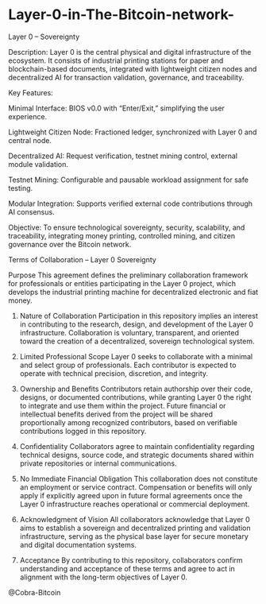 # Layer-0-in-The-Bitcoin-network-


Layer 0 – Sovereignty

Description:
Layer 0 is the central physical and digital infrastructure of the ecosystem. It consists of industrial printing stations for paper and blockchain-based documents, integrated with lightweight citizen nodes and decentralized AI for transaction validation, governance, and traceability.

Key Features:

Minimal Interface: BIOS v0.0 with “Enter/Exit,” simplifying the user experience.

Lightweight Citizen Node: Fractioned ledger, synchronized with Layer 0 and central node.

Decentralized AI: Request verification, testnet mining control, external module validation.

Testnet Mining: Configurable and pausable workload assignment for safe testing.

Modular Integration: Supports verified external code contributions through AI consensus.


Objective:
To ensure technological sovereignty, security, scalability, and traceability, integrating money printing, controlled mining, and citizen governance over the Bitcoin network.

Terms of Collaboration – Layer 0 Sovereignty

Purpose
This agreement defines the preliminary collaboration framework for professionals or entities participating in the Layer 0 project, which develops the industrial printing machine for decentralized electronic and fiat money.

1. Nature of Collaboration
Participation in this repository implies an interest in contributing to the research, design, and development of the Layer 0 infrastructure. Collaboration is voluntary, transparent, and oriented toward the creation of a decentralized, sovereign technological system.

2. Limited Professional Scope
Layer 0 seeks to collaborate with a minimal and select group of professionals. Each contributor is expected to operate with technical precision, discretion, and integrity.

3. Ownership and Benefits
Contributors retain authorship over their code, designs, or documented contributions, while granting Layer 0 the right to integrate and use them within the project.
Future financial or intellectual benefits derived from the project will be shared proportionally among recognized contributors, based on verifiable contributions logged in this repository.

4. Confidentiality
Collaborators agree to maintain confidentiality regarding technical designs, source code, and strategic documents shared within private repositories or internal communications.

5. No Immediate Financial Obligation
This collaboration does not constitute an employment or service contract. Compensation or benefits will only apply if explicitly agreed upon in future formal agreements once the Layer 0 infrastructure reaches operational or commercial deployment.

6. Acknowledgment of Vision
All collaborators acknowledge that Layer 0 aims to establish a sovereign and decentralized printing and validation infrastructure, serving as the physical base layer for secure monetary and digital documentation systems.

7. Acceptance
By contributing to this repository, collaborators confirm understanding and acceptance of these terms and agree to act in alignment with the long-term objectives of Layer 0.

@Cobra-Bitcoin

